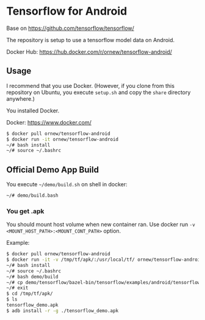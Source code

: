 # Tensorflow for Android

Base on https://github.com/tensorflow/tensorflow/

The repository is setup to use a tensorflow model data on Android.

Docker Hub: https://hub.docker.com/r/ornew/tensorflow-android/

## Usage

I recommend that you use Docker. (However, if you clone from this repository
on Ubuntu, you execute `setup.sh` and copy the `share` directory anywhere.)

You installed Docker.

Docker: https://www.docker.com/

```sh
$ docker pull ornew/tensorflow-android
$ docker run -it ornew/tensorflow-android
~/# bash install
~/# source ~/.bashrc
```

## Official Demo App Build

You execute `~/demo/build.sh` on shell in docker:

```sh
~/# demo/build.bash
```

### You get .apk

You should mount host volume when new container ran. Use docker run `-v <MOUNT_HOST_PATH>:<MOUNT_CONT_PATH>` option.

Example:

```sh
$ docker pull ornew/tensorflow-android
$ docker run -it -v /tmp/tf/apk/:/usr/local/tf/ ornew/tensorflow-android
~/# bash install
~/# source ~/.bashrc
~/# bash demo/build
~/# cp demo/tensorflow/bazel-bin/tensorflow/examples/android/tensorflow_demo.apk /usr/local/tf/
~/# exit
$ cd /tmp/tf/apk/
$ ls
tensorflow_demo.apk
$ adb install -r -g ./tensorflow_demo.apk
```
